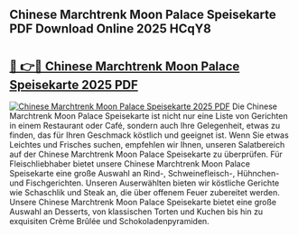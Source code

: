 ## Chinese Marchtrenk Moon Palace Speisekarte PDF Download Online 2025 HCqY8

# <h2><a href="http://gc6phd.nevu.top/?p=Chinese+Marchtrenk+Moon+Palace+Speisekarte">🔗 👉🔴 Chinese Marchtrenk Moon Palace Speisekarte 2025 PDF</a></h2>

[![Chinese Marchtrenk Moon Palace Speisekarte 2025 PDF](https://i.imgur.com/dBaPXMq.png)](http://gc6phd.nevu.top/?p=Chinese+Marchtrenk+Moon+Palace+Speisekarte)
Die Chinese Marchtrenk Moon Palace Speisekarte ist nicht nur eine Liste von Gerichten in einem Restaurant oder Café, sondern auch Ihre Gelegenheit, etwas zu finden, das für Ihren Geschmack köstlich und geeignet ist. Wenn Sie etwas Leichtes und Frisches suchen, empfehlen wir Ihnen, unseren Salatbereich auf der Chinese Marchtrenk Moon Palace Speisekarte zu überprüfen. Für Fleischliebhaber bietet unsere Chinese Marchtrenk Moon Palace Speisekarte eine große Auswahl an Rind-, Schweinefleisch-, Hühnchen- und Fischgerichten. Unseren Auserwählten bieten wir köstliche Gerichte wie Schaschlik und Steak an, die über offenem Feuer zubereitet werden. Unsere Chinese Marchtrenk Moon Palace Speisekarte bietet eine große Auswahl an Desserts, von klassischen Torten und Kuchen bis hin zu exquisiten Crème Brûlée und Schokoladenpyramiden.
